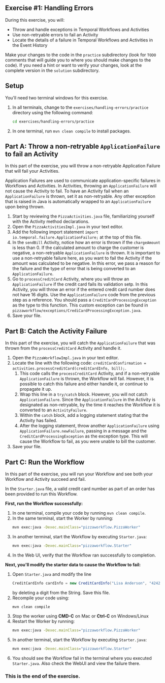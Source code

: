 ## Exercise #1: Handling Errors

During this exercise, you will:

- Throw and handle exceptions in Temporal Workflows and Activities
- Use non-retryable errors to fail an Activity
- Locate the details of a failure in Temporal Workflows and Activities in the Event History

Make your changes to the code in the `practice` subdirectory (look for `TODO`
comments that will guide you to where you should make changes to the code). If
you need a hint or want to verify your changes, look at the complete version in
the `solution` subdirectory.

## Setup

You'll need two terminal windows for this exercise.

1. In all terminals, change to the `exercises/handling-errors/practice`
   directory using the following command:
   ```bash
   cd exercises/handling-errors/practice
   ```
2. In one terminal, run `mvn clean compile` to install packages.

## Part A: Throw a non-retryable `ApplicationFailure` to fail an Activity

In this part of the exercise, you will throw a non-retryable Application Failure 
that will fail your Activities.

Application Failures are used to communicate application-specific failures in
Workflows and Activities. In Activities, throwing an `ApplicationFailure` will
not cause the Activity to fail. To have an Activity fail when an `ApplicationFailure` 
is thrown, set it as non-retryable. Any other 
exception that is raised in Java is automatically wrapped to an `ApplicationFailure `
upon being thrown.

1. Start by reviewing the `PizzaActivities.java` file, familiarizing yourself with
   the Activity method declarations.
2. Open the `PizzaActivitiesImpl.java` in your text editor.
3. Add the following import statement `import io.temporal.failure.ApplicationFailure;`
   at the top of this file.
4. In the `sendBill` Activity, notice how an error is thrown if the `chargeAmount`
   is less than 0. If the calculated amount to charge the customer is negative,
   a non-retryable `ApplicationFailure` is thrown. It is important to use a
   non-retryable failure here, as you want to fail the Activity if the amount
   was calculated to be negative. In this error, we pass a reason for the failure
   and the type of error that is being converted to an `ApplicationFailure`.
5. Go to `processCreditCard` Activity, where you will throw an `ApplicationFailure`
   if the credit card fails its validation setp. In this Activity, you will throw
   an error if the entered credit card number does not have 16 digits. Use the
   `ApplicationFailure` code from the previous step as a reference. You should
   pass a `CreditCardProcessingException` as the type to this function. This
   custom exception can be found in `pizzaworkflow/exceptions/CrediCardProcessingException.java`.
6. Save your file.

## Part B: Catch the Activity Failure

In this part of the exercise, you will catch the `ApplicationFailure` that was
thrown from the `processCreditCard` Activity and handle it.

1. Open the `PizzaWorkflowImpl.java` in your text editor.
2. Locate the line with the following code: `creditCardConfirmation = activities.processCreditCard(creditCardInfo, bill);`.
   1. This code calls the `processCreditCard` Activity, and if a non-retryable
      `ApplicationFailure` is thrown, the Workflow will fail. However, it is possible
      to catch this failure and either handle it, or continue to propagate it up.
   2. Wrap this line in a `try/catch` block. However, you will not catch `ApplicationFailure`.
      Since the `ApplicationFailure` in the Activity is designated as non-retryable,
      by the time it reaches the Workflow it is converted to an `ActivityFailure`.
   3. Within the `catch` block, add a logging statement stating that the Activity
      has failed.
   4. After the logging statement, throw another `ApplicationFailure` using
      `ApplicationFailure.newFailure`, passing in a message and the
      `CreditCardProcessingException` as the exception type. This will cause the
      Workflow to fail, as you were unable to bill the customer.
3. Save your file.

## Part C: Run the Workflow

In this part of the exercise, you will run your Workflow and see both your
Workflow and Activity succeed and fail.

In the `Starter.java` file, a valid credit card number as part of an order has
been provided to run this Workflow.

**First, run the Workflow successfully:**

1. In one terminal, compile your code by running `mvn clean compile`.
2. In the same terminal, start the Worker by running:
   ```bash
   mvn exec:java -Dexec.mainClass="pizzaworkflow.PizzaWorker"
   ```
3. In another terminal, start the Workflow by executing `Starter.java`:
   ```bash
   mvn exec:java -Dexec.mainClass="pizzaworkflow.Starter"
   ```
4. In the Web UI, verify that the Workflow ran successfully to completion.

**Next, you'll modify the starter data to cause the Workflow to fail:**

1. Open `Starter.java` and modify the line
   ```java
   CreditCardInfo cardInfo = new CreditCardInfo("Lisa Anderson", "4242424242424242");
   ```
   by deleting a digit from the String. Save this file.
2. Recompile your code using:
   ```bash
   mvn clean compile
   ```
3. Stop the worker using **CMD-C** on Mac or **Ctrl-C** on Windows/Linux
4. Restart the Worker by running:
   ```bash
   mvn exec:java -Dexec.mainClass="pizzaworkflow.PizzaWorker"
   ```
5. In another terminal, start the Workflow by executing `Starter.java`:
   ```bash
   mvn exec:java -Dexec.mainClass="pizzaworkflow.Starter"
   ```
6. You should see the Workflow fail in the terminal where you executed `Starter.java`.
   Also check the WebUI and view the failure there.

### This is the end of the exercise.
